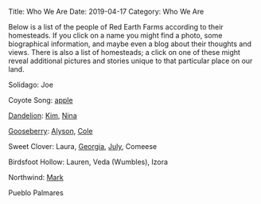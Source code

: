 Title: Who We Are
Date: 2019-04-17
Category: Who We Are

Below is a list of the people of Red Earth Farms according to their homesteads. If you click on a name you might find a photo, some biographical information, and maybe even a blog about their thoughts and views. There is also a list of homesteads; a click on one of these might reveal additional pictures and stories unique to that particular place on our land.

Solidago: Joe

Coyote Song: [apple]({filename}people/apple.md)

[Dandelion]({filename}leaseholds/dandelion.md): [Kim]({filename}people/kim.md), [Nina]({filename}people/nina.md)

[Gooseberry](http://mazzo-strawbale.blogspot.com/p/welcome-mark-alyson-and-cole-and-for.html): [Alyson]({filename}people/alyson.md), [Cole]({filename}people/cole.md)

Sweet Clover:  Laura,  [Georgia]({filename}people/georgia.md), [July]({filename}people/will.md), Comeese 

Birdsfoot Hollow: Lauren, Veda (Wumbles), Izora

Northwind: [Mark]({filename}people/mark.md) 

Pueblo Palmares
